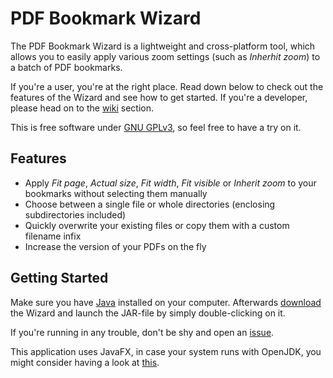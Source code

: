 # PDF Bookmark Wizard #

The PDF Bookmark Wizard is a lightweight and cross-platform tool, which allows you to easily apply various zoom settings (such as *Inherhit zoom*) to a batch of PDF bookmarks.

If you're a user, you're at the right place. Read down below to check out the features of the Wizard and see how to get started. If you're a developer, please head on to the [wiki](https://bitbucket.org/beatngu13/pdfbookmarkwizard/wiki/) section.

This is free software under [GNU GPLv3](http://www.gnu.org/licenses/), so feel free to have a try on it.

## Features ##

* Apply *Fit page*, *Actual size*, *Fit width*, *Fit visible* or *Inherit zoom* to your bookmarks without selecting them manually
* Choose between a single file or whole directories (enclosing subdirectories included)
* Quickly overwrite your existing files or copy them with a custom filename infix
* Increase the version of your PDFs on the fly

## Getting Started ##

Make sure you have [Java](http://java.com/en/download/index.jsp) installed on your computer. Afterwards [download](https://bitbucket.org/beatngu13/pdfbookmarkwizard/downloads/) the Wizard and launch the JAR-file by simply double-clicking on it. 

If you're running in any trouble, don't be shy and open an [issue](https://bitbucket.org/beatngu13/pdfbookmarkwizard/issues/).

This application uses JavaFX, in case your system runs with OpenJDK, you might consider having a look at [this](http://stackoverflow.com/questions/18547362/javafx-and-openjdk/).